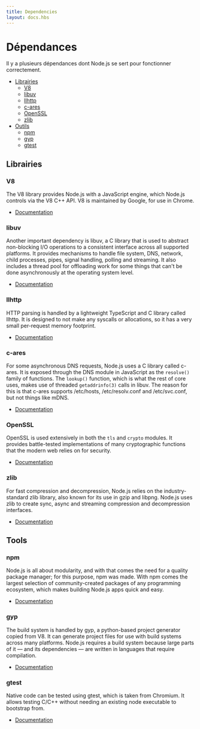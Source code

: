 ```yaml
---
title: Dependencies
layout: docs.hbs
---
```


# Dépendances

Il y a plusieurs dépendances dont Node.js se sert pour fonctionner correctement.

* [Librairies](#librairies)
  * [V8](#v8)
  * [libuv](#libuv)
  * [llhttp](#llhttp)
  * [c-ares](#c-ares)
  * [OpenSSL](#openssl)
  * [zlib](#zlib)
* [Outils](#tools)
  * [npm](#npm)
  * [gyp](#gyp)
  * [gtest](#gtest)

## Librairies

### V8

The V8 library provides Node.js with a JavaScript engine, which Node.js controls via the V8 C++ API. V8 is maintained by Google, for use in Chrome.

* [Documentation](https://v8.dev/docs)

### libuv

Another important dependency is libuv, a C library that is used to abstract non-blocking I/O operations to a consistent interface across all supported platforms. It provides mechanisms to handle file system, DNS, network, child processes, pipes, signal handling, polling and streaming. It also includes a thread pool for offloading work for some things that can't be done asynchronously at the operating system level.

* [Documentation](http://docs.libuv.org/)

### llhttp

HTTP parsing is handled by a lightweight TypeScript and C library called llhttp. It is designed to not make any syscalls or allocations, so it has a very small per-request memory footprint.

* [Documentation](https://github.com/nodejs/llhttp)

### c-ares

For some asynchronous DNS requests, Node.js uses a C library called c-ares. It is exposed through the DNS module in JavaScript as the `resolve()` family of functions. The `lookup()` function, which is what the rest of core uses, makes use of threaded `getaddrinfo(3)` calls in libuv. The reason for this is that c-ares supports /etc/hosts, /etc/resolv.conf and /etc/svc.conf, but not things like mDNS.

* [Documentation](https://c-ares.haxx.se/docs.html)

### OpenSSL

OpenSSL is used extensively in both the `tls` and `crypto` modules. It provides battle-tested implementations of many cryptographic functions that the modern web relies on for security.

* [Documentation](https://www.openssl.org/docs/)

### zlib

For fast compression and decompression, Node.js relies on the industry-standard zlib library, also known for its use in gzip and libpng. Node.js uses zlib to create sync, async and streaming compression and decompression interfaces.

* [Documentation](https://www.zlib.net/manual.html)

## Tools

### npm

Node.js is all about modularity, and with that comes the need for a quality package manager; for this purpose, npm was made. With npm comes the largest selection of community-created packages of any programming ecosystem, which makes building Node.js apps quick and easy.

* [Documentation](https://docs.npmjs.com/)

### gyp

The build system is handled by gyp, a python-based project generator copied from V8. It can generate project files for use with build systems across many platforms. Node.js requires a build system because large parts of it — and its dependencies — are written in languages that require compilation.

* [Documentation](https://gyp.gsrc.io/docs/UserDocumentation.md)

### gtest

Native code can be tested using gtest, which is taken from Chromium. It allows testing C/C++ without needing an existing node executable to bootstrap from.

* [Documentation](https://code.google.com/p/googletest/wiki/V1_7_Documentation)
